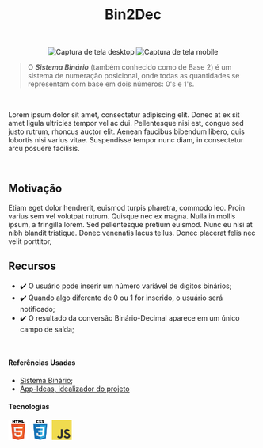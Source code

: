 <h1 align='center'>Bin2Dec</h1>
<br>
<p align='center'>
  <img src='https://user-images.githubusercontent.com/62919596/91646910-c867e700-ea2a-11ea-8cf1-033bc0cb806a.png' alt='Captura de tela desktop' height='250'/>
  <img src='https://user-images.githubusercontent.com/62919596/91646908-c736ba00-ea2a-11ea-9631-adfa2e4943b9.png' alt='Captura de tela mobile' height='250'/>
</p>

>O ***Sistema Binário*** (também conhecido como de Base 2) é um sistema de numeração posicional, onde todas as quantidades se representam com base em dois números: 0's e 1's.

<br>

Lorem ipsum dolor sit amet, consectetur adipiscing elit. Donec at ex sit amet ligula ultricies tempor vel ac dui. Pellentesque nisi est, congue sed justo rutrum, rhoncus auctor elit. Aenean faucibus bibendum libero, quis lobortis nisi varius vitae. Suspendisse tempor nunc diam, in consectetur arcu posuere facilisis.

<br>

## Motivação

Etiam eget dolor hendrerit, euismod turpis pharetra, commodo leo. Proin varius sem vel volutpat rutrum. Quisque nec ex magna. Nulla in mollis ipsum, a fringilla lorem. Sed pellentesque pretium euismod. Nunc eu nisi at nibh blandit tristique. Donec venenatis lacus tellus. Donec placerat felis nec velit porttitor,

## Recursos

- ✔️ O usuário pode inserir um número variável de dígitos binários;
- ✔️ Quando algo diferente de 0 ou 1 for inserido, o usuário será notificado;
- ✔️ O resultado da conversão Binário-Decimal aparece em um único campo de saída;

<br>

#### Referências Usadas

- [Sistema Binário](https://en.wikipedia.org/wiki/Binary_number);
- [App-Ideas, idealizador do projeto](https://github.com/florinpop17/app-ideas/blob/master/Projects/1-Beginner/Bin2Dec-App.md)

#### Tecnologias
<p>
  <img height='40' src='https://raw.githubusercontent.com/github/explore/80688e429a7d4ef2fca1e82350fe8e3517d3494d/topics/html/html.png' />
  <img height='40' src='https://raw.githubusercontent.com/github/explore/80688e429a7d4ef2fca1e82350fe8e3517d3494d/topics/css/css.png' />
  <img height='40' src='https://raw.githubusercontent.com/github/explore/80688e429a7d4ef2fca1e82350fe8e3517d3494d/topics/javascript/javascript.png' />
</p>
